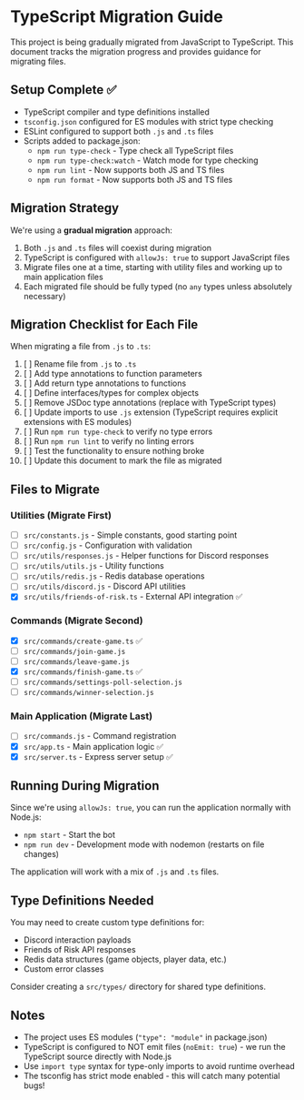# TypeScript Migration Guide

This project is being gradually migrated from JavaScript to TypeScript. This document tracks the migration progress and provides guidance for migrating files.

## Setup Complete ✅

- TypeScript compiler and type definitions installed
- `tsconfig.json` configured for ES modules with strict type checking
- ESLint configured to support both `.js` and `.ts` files
- Scripts added to package.json:
  - `npm run type-check` - Type check all TypeScript files
  - `npm run type-check:watch` - Watch mode for type checking
  - `npm run lint` - Now supports both JS and TS files
  - `npm run format` - Now supports both JS and TS files

## Migration Strategy

We're using a **gradual migration** approach:
1. Both `.js` and `.ts` files will coexist during migration
2. TypeScript is configured with `allowJs: true` to support JavaScript files
3. Migrate files one at a time, starting with utility files and working up to main application files
4. Each migrated file should be fully typed (no `any` types unless absolutely necessary)

## Migration Checklist for Each File

When migrating a file from `.js` to `.ts`:

1. [ ] Rename file from `.js` to `.ts`
2. [ ] Add type annotations to function parameters
3. [ ] Add return type annotations to functions
4. [ ] Define interfaces/types for complex objects
5. [ ] Remove JSDoc type annotations (replace with TypeScript types)
6. [ ] Update imports to use `.js` extension (TypeScript requires explicit extensions with ES modules)
7. [ ] Run `npm run type-check` to verify no type errors
8. [ ] Run `npm run lint` to verify no linting errors
9. [ ] Test the functionality to ensure nothing broke
10. [ ] Update this document to mark the file as migrated

## Files to Migrate

### Utilities (Migrate First)
- [ ] `src/constants.js` - Simple constants, good starting point
- [ ] `src/config.js` - Configuration with validation
- [ ] `src/utils/responses.js` - Helper functions for Discord responses
- [ ] `src/utils/utils.js` - Utility functions
- [ ] `src/utils/redis.js` - Redis database operations
- [ ] `src/utils/discord.js` - Discord API utilities
- [x] `src/utils/friends-of-risk.ts` - External API integration ✅

### Commands (Migrate Second)
- [x] `src/commands/create-game.ts` ✅
- [ ] `src/commands/join-game.js`
- [ ] `src/commands/leave-game.js`
- [x] `src/commands/finish-game.ts` ✅
- [ ] `src/commands/settings-poll-selection.js`
- [ ] `src/commands/winner-selection.js`

### Main Application (Migrate Last)
- [ ] `src/commands.js` - Command registration
- [x] `src/app.ts` - Main application logic ✅
- [x] `src/server.ts` - Express server setup ✅

## Running During Migration

Since we're using `allowJs: true`, you can run the application normally with Node.js:
- `npm start` - Start the bot
- `npm run dev` - Development mode with nodemon (restarts on file changes)

The application will work with a mix of `.js` and `.ts` files.

## Type Definitions Needed

You may need to create custom type definitions for:
- Discord interaction payloads
- Friends of Risk API responses
- Redis data structures (game objects, player data, etc.)
- Custom error classes

Consider creating a `src/types/` directory for shared type definitions.

## Notes

- The project uses ES modules (`"type": "module"` in package.json)
- TypeScript is configured to NOT emit files (`noEmit: true`) - we run the TypeScript source directly with Node.js
- Use `import type` syntax for type-only imports to avoid runtime overhead
- The tsconfig has strict mode enabled - this will catch many potential bugs!
